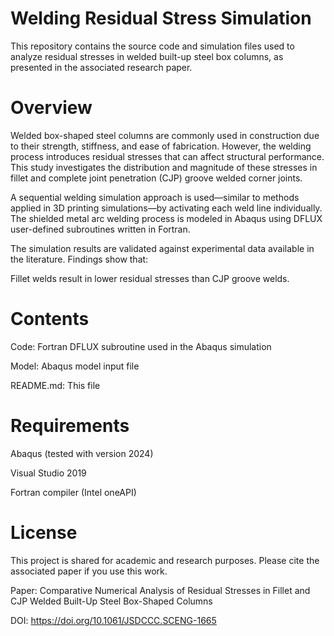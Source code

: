 # **Welding Residual Stress Simulation**

This repository contains the source code and simulation files used to analyze residual stresses in welded built-up steel box columns, as presented in the associated research paper.

# **Overview**

Welded box-shaped steel columns are commonly used in construction due to their strength, stiffness, and ease of fabrication. However, the welding process introduces residual stresses that can affect structural performance. This study investigates the distribution and magnitude of these stresses in fillet and complete joint penetration (CJP) groove welded corner joints.

A sequential welding simulation approach is used—similar to methods applied in 3D printing simulations—by activating each weld line individually. The shielded metal arc welding process is modeled in Abaqus using DFLUX user-defined subroutines written in Fortran. 

The simulation results are validated against experimental data available in the literature. Findings show that:

Fillet welds result in lower residual stresses than CJP groove welds.

# **Contents**

Code: Fortran DFLUX subroutine used in the Abaqus simulation

Model: Abaqus model input file

README.md: This file

# **Requirements**

Abaqus (tested with version 2024)

Visual Studio 2019

Fortran compiler (Intel oneAPI)

# **License**

This project is shared for academic and research purposes. Please cite the associated paper if you use this work.

Paper: Comparative Numerical Analysis of Residual Stresses in Fillet and CJP Welded Built-Up Steel Box-Shaped Columns

DOI: https://doi.org/10.1061/JSDCCC.SCENG-1665

